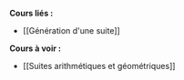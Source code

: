 **Cours liés :**
- [[Génération d'une suite]]




**Cours à voir :**
- [[Suites arithmétiques et géométriques]]